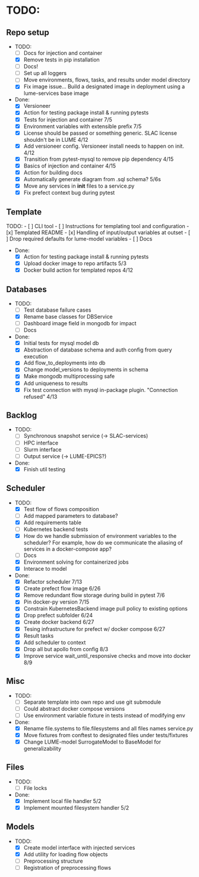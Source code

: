 # TODO:
## Repo setup
- TODO:
    - [ ] Docs for injection and container
    - [x] Remove tests in pip installation
    - [ ] Docs!
    - [ ] Set up all loggers
    - [ ] Move environments, flows, tasks, and results under model directory
    - [x] Fix image issue... Build a designated image in deployment using a lume-services base image
- Done:
    - [x] Versioneer
    - [x] Action for testing package install & running pytests
    - [x] Tests for injection and container 7/5
    - [x] Environment variables with extensible prefix 7/5
    - [x] License should be passed or something generic. SLAC license shouldn't be in LUME 4/12
    - [x] Add versioneer config. Versioneer install needs to happen on init. 4/12
    - [x] Transition from pytest-mysql to remove pip dependency 4/15
    - [x] Basics of injection and container 4/15
    - [x] Action for building docs
    - [x] Automatically generate diagram from .sql schema? 5/6s
    - [x] Move any services in __init__ files to a service.py
    - [x] Fix prefect context bug during pytest

## Template
TODO:
    - [ ] CLI tool
    - [ ] Instructions for templating tool and configuration
    - [x] Templated README
    - [x] Handling of input/output variables at outset
    - [ ] Drop required defaults for lume-model variables
    - [ ] Docs
- Done:
    - [x] Action for testing package install & running pytests
    - [x] Upload docker image to repo artifacts 5/3
    - [x] Docker build action for templated repos 4/12

## Databases
- TODO:
    - [ ] Test database failure cases
    - [x] Rename base classes for DBService
    - [ ] Dashboard image field in mongodb for impact
    - [ ] Docs
- Done:
    - [x] Initial tests for mysql model db
    - [x] Abstraction of database schema and auth config from query execution
    - [x] Add flow_to_deployments into db
    - [x] Change model_versions to deployments in schema
    - [x] Make mongodb multiprocessing safe
    - [x] Add uniqueness to results
    - [x] Fix test connection with mysql in-package plugin. "Connection refused" 4/13

## Backlog
- TODO:
    - [ ] Synchronous snapshot service (-> SLAC-services)
    - [ ] HPC interface
    - [ ] Slurm interface
    - [ ] Output service (-> LUME-EPICS?)
- Done:
    - [x] Finish util testing

## Scheduler
- TODO:
    - [x] Test flow of flows composition
    - [ ] Add mapped parameters to database?
    - [x] Add requirements table
    - [ ] Kubernetes backend tests
    - [x] How do we handle submission of environment variables to the scheduler? For example, how do we communicate the aliasing of services in a docker-compose app?
    - [ ] Docs
    - [x] Environment solving for containerized jobs
    - [x] Interace to model
- Done:
    - [x] Refactor scheduler 7/13
    - [x] Create prefect flow image 6/26
    - [x] Remove redundant flow storage during build in pytest 7/6
    - [x] Pin docker-py version 7/15
    - [x] Constrain KubernetesBackend image pull policy to existing options
    - [x] Drop prefect subfolder 6/24
    - [x] Create docker backend 6/27
    - [x] Tesing infrastructure for prefect w/ docker compose 6/27
    - [x] Result tasks
    - [x] Add scheduler to context
    - [x] Drop all but apollo from config 8/3
    - [x] Improve service wait_until_responsive checks and move into docker 8/9

## Misc
- TODO:
    - [ ] Separate template into own repo and use git submodule
    - [ ] Could abstract docker compose versions
    - [ ] Use environment variable fixture in tests instead of modifying env
- Done:
    - [x] Rename file.systems to file.filesystems and all files names service.py
    - [x] Move fixtures from conftest to designated files under tests/fixtures
    - [x] Change LUME-model SurrogateModel to BaseModel for generalizability

## Files
- TODO:
    - [ ] File locks
- Done:
    - [x] Implement local file handler 5/2
    - [x] Implement mounted filesystem handler 5/2

## Models
- TODO:
    - [x] Create model interface with injected services
    - [x] Add utility for loading flow objects
    - [ ] Preprocessing structure
    - [ ] Registration of preprocessing flows
